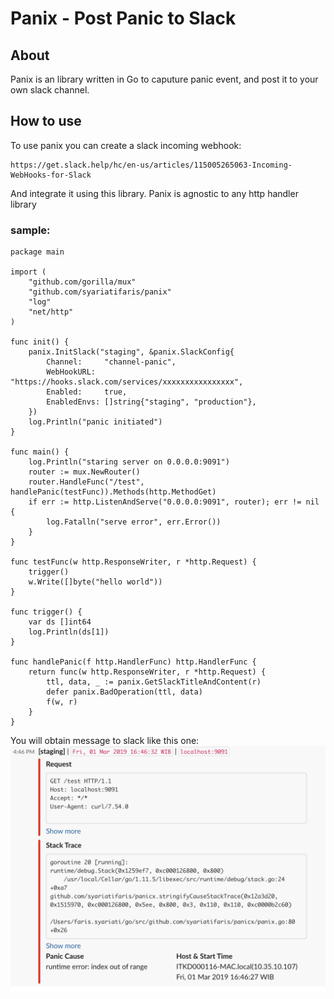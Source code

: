 # Panix - Post Panic to Slack

## About
Panix is an library written in Go to caputure panic event, and post it to your own slack channel. 

## How to use
To use panix you can create a slack incoming webhook:
```
https://get.slack.help/hc/en-us/articles/115005265063-Incoming-WebHooks-for-Slack
```
And integrate it using this library. Panix is agnostic to any http handler library

### sample: 
```
package main

import (
	"github.com/gorilla/mux"
	"github.com/syariatifaris/panix"
	"log"
	"net/http"
)

func init() {
	panix.InitSlack("staging", &panix.SlackConfig{
		Channel:     "channel-panic",
		WebHookURL:  "https://hooks.slack.com/services/xxxxxxxxxxxxxxxx",
		Enabled:     true,
		EnabledEnvs: []string{"staging", "production"},
	})
	log.Println("panic initiated")
}

func main() {
	log.Println("staring server on 0.0.0.0:9091")
	router := mux.NewRouter()
	router.HandleFunc("/test", handlePanic(testFunc)).Methods(http.MethodGet)
	if err := http.ListenAndServe("0.0.0.0:9091", router); err != nil {
		log.Fatalln("serve error", err.Error())
	}
}

func testFunc(w http.ResponseWriter, r *http.Request) {
	trigger()
	w.Write([]byte("hello world"))
}

func trigger() {
	var ds []int64
	log.Println(ds[1])
}

func handlePanic(f http.HandlerFunc) http.HandlerFunc {
	return func(w http.ResponseWriter, r *http.Request) {
		ttl, data, _ := panix.GetSlackTitleAndContent(r)
		defer panix.BadOperation(ttl, data)
		f(w, r)
	}
}
```
You will obtain message to slack like this one:
![Panic on Slack](img/sample.png?raw=true "Panic Message")
